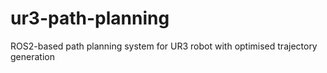 # ur3-path-planning
ROS2-based path planning system for UR3 robot with optimised trajectory generation
